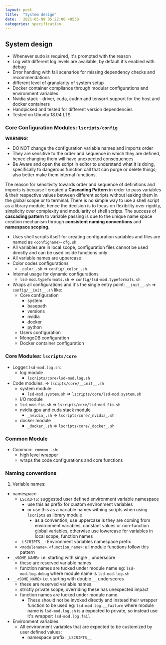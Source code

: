 ```yaml
---
layout: post
title:  "System design"
date:   2021-05-09 05:22:00 +0530
categories: specification
---
```



## System design

* Whenever sudo is required, it's prompted with the reason
* Log with different log levels are available, by default it's enabled with debug
* Error handing with fail scenarios for missing dependency checks and recommendations
* different level of granularity of system setup
* Docker container compliance through modular configurations and environment variables
* Nvidia stack - driver, cuda, cudnn and tensorrt support for the host and docker containers
* Handpicked and tested for different version dependencies
* Tested on Ubuntu 18.04 LTS

### Core Configuration Modules: `lscripts/config`

**WARNING:**
* DO NOT change the configuration variable names and imports order
* They are sensitive to the order and sequence in which they are defined, hence changing them will have unexpected consequences
* Be Aware and open the script in editor to understand what it is doing, specifically to dangerous function call that can purge or delete things; also better make them internal functions.


The reason for sensitivity towards order and sequence of definitions and imports is because I created a **Cascading Pattern** in order to pass variables & their respective values between different scripts without leaking them in the global scope or to terminal. There is no simple way to use a shell script as a library module, hence the decision is to focus on flexibility over rigidity, simplicity over complexity and modularity of shell scripts. The success of **cascading pattern** to variable passing is due to the unique name space creation mechanism through **consistent naming conventions** and **namespace scoping**.


* Uses shell scripts itself for creating configuration variables and files are named as `<configname>-cfg.sh`
* All variables are in local scope, configuration files cannot be used directly and can be used inside functions only
* All variable names are uppercase
* Color codes configurations
  * `_color_.sh` => `config/_color_.sh`
* Internal usage for dynamic configurations
  * `lsd-mod.typeformats.sh` => `config/lsd-mod.typeformats.sh`
* Wraps all configurations and it's the single entry point: `__init__.sh` => `config/__init__.sh` like:
  * Core configuration
    * system
    * basepath
    * versions
    * nvidia
    * docker
    * python
  * Users configuration
  * MongoDB configuration
  * Docker container configuration


### Core Modules: `lscripts/core`

* Logger:`lsd-mod.log.sh`:
  * log module
    * `lscripts/core/lsd-mod.log.sh`
* Code modules: => `lscipts/core/__init__.sh`
  * system module
    * `lsd-mod.system.sh` => `lscripts/core/lsd-mod.system.sh`
  * I/O module
   * `lsd-mod.fio.sh` => `lscripts/core/lsd-mod.fio.sh`
  * nvidia gpu and cuda stack module
    * `_nvidia_.sh` => `lscripts/core/_nvidia_.sh`
  * docker module
    * `_docker_.sh` => `lscripts/core/_docker_.sh`


### Common Module

* Common:`_common_.sh`:
  * high level wrapper
  * wraps the code configurations and core functions



### Naming conventions

1. Variable names:
  * namespace
    * `LSCRIPTS`: suggested user defined environment variable namespace
      * use this as prefix for custom environment variables
      * or use this as a variable names withing scripts when using `lscripts` as library module
        * as a convention, use uppercase is they are coming from environment variables, constant values or non-function global variables, otherwise use lowercase for variables in local scope, function names 
    * `_LSCRIPTS__`: Environment variables namespace prefix
    * `<modulename>.<function_name>`: all module functions follow this pattern
  * `_<SOME_NAME>` i.e. starting with single `_` underscore
    * these are reserved variable names
    * function names are tucked under module name eg: `lsd-mod.log.debug` where module name is `lsd-mod.log.sh`
  * `__<SOME_NAME>` i.e. starting with double `__` underscores
    * these are reserved variable names
    * strictly private scope, overriding these has unexpected impact
    * function names are tucked under module name.
      * These should not be invoked directly and instead their wrapper function to be used eg: `lsd-mod.log.__failure` where module name is `lsd-mod.log.sh` is a expected to private, so instead use it's wrapper: `lsd-mod.log.fail`
  * Environment variables
    * All environment variables that are expected to be customized by user defined values:
      * namespace prefix: `_LSCRIPTS__`
